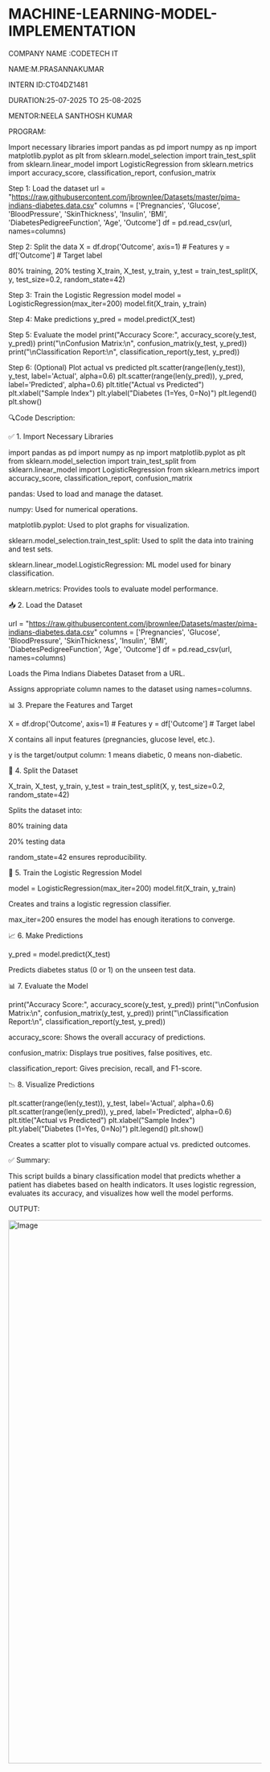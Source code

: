 # MACHINE-LEARNING-MODEL-IMPLEMENTATION

COMPANY NAME :CODETECH IT

NAME:M.PRASANNAKUMAR

INTERN ID:CT04DZ1481

DURATION:25-07-2025 TO 25-08-2025

MENTOR:NEELA SANTHOSH KUMAR

PROGRAM:

Import necessary libraries
import pandas as pd import numpy as np import matplotlib.pyplot as plt from sklearn.model_selection import train_test_split from sklearn.linear_model import LogisticRegression from sklearn.metrics import accuracy_score, classification_report, confusion_matrix

Step 1: Load the dataset
url = "https://raw.githubusercontent.com/jbrownlee/Datasets/master/pima-indians-diabetes.data.csv" columns = ['Pregnancies', 'Glucose', 'BloodPressure', 'SkinThickness', 'Insulin', 'BMI', 'DiabetesPedigreeFunction', 'Age', 'Outcome'] df = pd.read_csv(url, names=columns)

Step 2: Split the data
X = df.drop('Outcome', axis=1) # Features y = df['Outcome'] # Target label

80% training, 20% testing
X_train, X_test, y_train, y_test = train_test_split(X, y, test_size=0.2, random_state=42)

Step 3: Train the Logistic Regression model
model = LogisticRegression(max_iter=200) model.fit(X_train, y_train)

Step 4: Make predictions
y_pred = model.predict(X_test)

Step 5: Evaluate the model
print("Accuracy Score:", accuracy_score(y_test, y_pred)) print("\nConfusion Matrix:\n", confusion_matrix(y_test, y_pred)) print("\nClassification Report:\n", classification_report(y_test, y_pred))

Step 6: (Optional) Plot actual vs predicted
plt.scatter(range(len(y_test)), y_test, label='Actual', alpha=0.6) plt.scatter(range(len(y_pred)), y_pred, label='Predicted', alpha=0.6) plt.title("Actual vs Predicted") plt.xlabel("Sample Index") plt.ylabel("Diabetes (1=Yes, 0=No)") plt.legend() plt.show()

🔍Code Description:

✅ 1. Import Necessary Libraries

import pandas as pd import numpy as np import matplotlib.pyplot as plt from sklearn.model_selection import train_test_split from sklearn.linear_model import LogisticRegression from sklearn.metrics import accuracy_score, classification_report, confusion_matrix

pandas: Used to load and manage the dataset.

numpy: Used for numerical operations.

matplotlib.pyplot: Used to plot graphs for visualization.

sklearn.model_selection.train_test_split: Used to split the data into training and test sets.

sklearn.linear_model.LogisticRegression: ML model used for binary classification.

sklearn.metrics: Provides tools to evaluate model performance.

📥 2. Load the Dataset

url = "https://raw.githubusercontent.com/jbrownlee/Datasets/master/pima-indians-diabetes.data.csv" columns = ['Pregnancies', 'Glucose', 'BloodPressure', 'SkinThickness', 'Insulin', 'BMI', 'DiabetesPedigreeFunction', 'Age', 'Outcome'] df = pd.read_csv(url, names=columns)

Loads the Pima Indians Diabetes Dataset from a URL.

Assigns appropriate column names to the dataset using names=columns.

📊 3. Prepare the Features and Target

X = df.drop('Outcome', axis=1) # Features y = df['Outcome'] # Target label

X contains all input features (pregnancies, glucose level, etc.).

y is the target/output column: 1 means diabetic, 0 means non-diabetic.

🧪 4. Split the Dataset

X_train, X_test, y_train, y_test = train_test_split(X, y, test_size=0.2, random_state=42)

Splits the dataset into:

80% training data

20% testing data

random_state=42 ensures reproducibility.

🤖 5. Train the Logistic Regression Model

model = LogisticRegression(max_iter=200) model.fit(X_train, y_train)

Creates and trains a logistic regression classifier.

max_iter=200 ensures the model has enough iterations to converge.

📈 6. Make Predictions

y_pred = model.predict(X_test)

Predicts diabetes status (0 or 1) on the unseen test data.

📊 7. Evaluate the Model

print("Accuracy Score:", accuracy_score(y_test, y_pred)) print("\nConfusion Matrix:\n", confusion_matrix(y_test, y_pred)) print("\nClassification Report:\n", classification_report(y_test, y_pred))

accuracy_score: Shows the overall accuracy of predictions.

confusion_matrix: Displays true positives, false positives, etc.

classification_report: Gives precision, recall, and F1-score.

📉 8. Visualize Predictions

plt.scatter(range(len(y_test)), y_test, label='Actual', alpha=0.6) plt.scatter(range(len(y_pred)), y_pred, label='Predicted', alpha=0.6) plt.title("Actual vs Predicted") plt.xlabel("Sample Index") plt.ylabel("Diabetes (1=Yes, 0=No)") plt.legend() plt.show()

Creates a scatter plot to visually compare actual vs. predicted outcomes.

✅ Summary:

This script builds a binary classification model that predicts whether a patient has diabetes based on health indicators. It uses logistic regression, evaluates its accuracy, and visualizes how well the model performs.

OUTPUT:


<img width="1920" height="1080" alt="Image" src="https://github.com/user-attachments/assets/3bed6bf0-699f-40d7-b70c-01e7b808c6dd" />